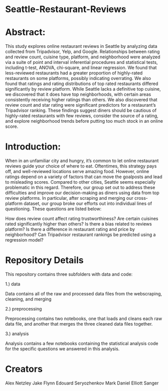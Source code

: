 # Seattle-Restaurant-Reviews

# Abstract:
This study explores online restaurant reviews in Seattle by analyzing data collected from Tripadvisor, Yelp, and Google. Relationships between rating and review count, cuisine type, platform, and neighborhood were analyzed via a suite of point and interval inferential procedures and statistical tests, including t-test, ANOVA, chi-square, and linear regression. We found that less-reviewed restaurants had a greater proportion of highly-rated restaurants on some platforms, possibly indicating overrating. We also found that ratings and rating distributions of top rated restaurants differed significantly by review platform. While Seattle lacks a definitive top cuisine, we discovered that it does have top neighborhoods, with certain areas consistently receiving higher ratings than others. We also discovered that review count and star rating were significant predictors for a restaurant’s Tripadvisor ranking. These findings suggest diners should be cautious of highly-rated restaurants with few reviews, consider the source of a rating, and explore neighborhood trends before putting too much stock in an online score.

# Introduction:
When in an unfamiliar city and hungry, it’s common to let online restaurant reviews guide your choice of where to eat. Oftentimes, this strategy pays off, and well-reviewed locations serve amazing food. However, online ratings depend on a variety of factors that can move the goalposts and lead to misleading scores. Compared to other cities, Seattle seems especially problematic in this regard. Therefore, our group set out to address these difficulties and improve our decision-making as diners using data from top review platforms.
In particular, after scraping and merging our cross-platform dataset, our group broke our efforts out into individual lines of questioning. These questions are listed below:

How does review count affect rating trustworthiness?
Are certain cuisines rated significantly higher than others? 
Is there a bias related to reviews platform? 
Is there a difference in restaurant rating and price by neighborhood?
Can Tripadvisor restaurant rankings be predicted using a regression model?

# Repository Details
This repository contains three subfolders with data and code:

1.) data
    
Data contains all of the raw and processed data files from the webscraping, cleaning, and merging

2.) preprocessing
    
Preprocessing contains two notebooks, one that loads and cleans each raw data file, and another that merges the three cleaned data files together.

3.) analysis
    
Analysis contains a few notebooks containing the statistical analysis code for the specific questions we answered in this analysis.

# Creators
Alex Netzley
Jake Flynn
Edouard Seryozhenkov 
Mark Daniel
Elliott Sanger
